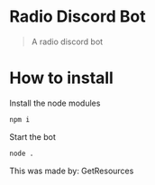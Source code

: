 # Radio Discord Bot
> A radio discord bot

# How to install

Install the node modules
```sh
npm i
```
Start the bot
```sh
node .
```

This was made by: GetResources